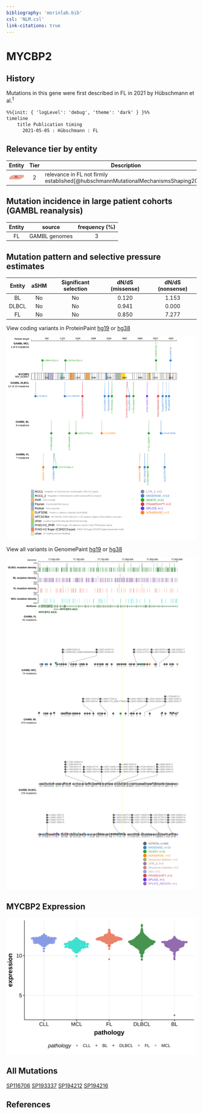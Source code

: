 ```yaml
---
bibliography: 'morinlab.bib'
csl: 'NLM.csl'
link-citations: true
---
```

# MYCBP2

## History
Mutations in this gene were first described in FL in 2021 by Hübschmann et al.<sup>1</sup>

```mermaid
%%{init: { 'logLevel': 'debug', 'theme': 'dark' } }%%
timeline
    title Publication timing
      2021-05-05 : Hübschmann : FL
```

## Relevance tier by entity

|Entity|Tier|Description                           |
|:------:|:----:|--------------------------------------|
|![FL](images/icons/FL_tier2.png)    |2   |relevance in FL not firmly established[@hubschmannMutationalMechanismsShaping2021]|

## Mutation incidence in large patient cohorts (GAMBL reanalysis)

|Entity|source       |frequency (%)|
|:------:|:-------------:|:-------------:|
|FL    |GAMBL genomes|3            |

## Mutation pattern and selective pressure estimates

|Entity|aSHM|Significant selection|dN/dS (missense)|dN/dS (nonsense)|
|:------:|:----:|:---------------------:|:----------------:|:----------------:|
|BL    |No  |No                   |0.120           |1.153           |
|DLBCL |No  |No                   |0.941           |0.000           |
|FL    |No  |No                   |0.850           |7.277           |


View coding variants in ProteinPaint [hg19](https://morinlab.github.io/LLMPP/GAMBL/MYCBP2_protein.html)  or [hg38](https://morinlab.github.io/LLMPP/GAMBL/MYCBP2_protein_hg38.html)

![](images/proteinpaint/MYCBP2_NM_015057.svg)

View all variants in GenomePaint [hg19](https://morinlab.github.io/LLMPP/GAMBL/MYCBP2.html)  or [hg38](https://morinlab.github.io/LLMPP/GAMBL/MYCBP2_hg38.html)

![](images/proteinpaint/MYCBP2.svg)

## MYCBP2 Expression
![](images/gene_expression/MYCBP2_by_pathology.svg)


## All Mutations

[SP116706](https://www.bcgsc.ca/downloads/morinlab/GAMBL/MALY/SP116706.html)
[SP193337](https://www.bcgsc.ca/downloads/morinlab/GAMBL/MALY/SP193337.html)
[SP194212](https://www.bcgsc.ca/downloads/morinlab/GAMBL/MALY/SP194212.html)
[SP194216](https://www.bcgsc.ca/downloads/morinlab/GAMBL/MALY/SP194216.html)

## References

<!-- ORIGIN: hubschmannMutationalMechanismsShaping2021b -->
<!-- FL: hubschmannMutationalMechanismsShaping2021b -->
